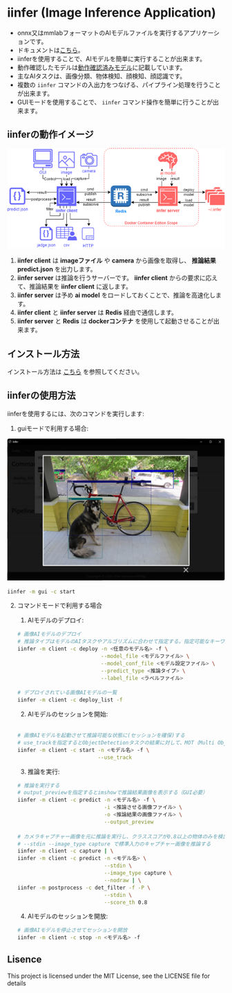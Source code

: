 # iinfer (Image Inference Application)

- onnx又はmmlabフォーマットのAIモデルファイルを実行するアプリケーションです。
- ドキュメントは[こちら](https://hamacom2004jp.github.io/iinfer/)。
- iinferを使用することで、AIモデルを簡単に実行することが出来ます。
- 動作確認したモデルは[動作確認済みモデル](https://hamacom2004jp.github.io/iinfer/docs/models.html)に記載しています。
- 主なAIタスクは、画像分類、物体検知、顔検知、顔認識です。
- 複数の `iinfer` コマンドの入出力をつなげる、パイプライン処理を行うことが出来ます。
- GUIモードを使用することで、 `iinfer` コマンド操作を簡単に行うことが出来ます。


## iinferの動作イメージ

![iinferの動作イメージ](https://github.com/hamacom2004jp/iinfer/raw/main/docs_src/static/orverview.drawio.png)

1. **iinfer client** は **imageファイル** や **camera** から画像を取得し、 **推論結果 predict.json** を出力します。
2. **iinfer server** は推論を行うサーバーです。 **iinfer client** からの要求に応えて、推論結果を **iinfer client** に返します。
3. **iinfer server** は予め **ai model** をロードしておくことで、推論を高速化します。
4. **iinfer client** と **iinfer server** は **Redis** 経由で通信します。
5. **iinfer server** と **Redis** は **dockerコンテナ** を使用して起動させることが出来ます。

## インストール方法

インストール方法は [こちら](https://hamacom2004jp.github.io/iinfer/docs/install.html) を参照してください。

## iinferの使用方法

iinferを使用するには、次のコマンドを実行します:

1. guiモードで利用する場合:

![guiモードのイメージ](https://github.com/hamacom2004jp/iinfer/raw/main/docs_src/static/ss/00242_cmd_predict.jpg)

```bash
iinfer -m gui -c start
```

2. コマンドモードで利用する場合

    1. AIモデルのデプロイ:

    ```bash
    # 画像AIモデルのデプロイ
    # 推論タイプはモデルのAIタスクやアルゴリズムに合わせて指定する。指定可能なキーワードは"iinfer -m client -c predict_type_list"コマンド参照。
    iinfer -m client -c deploy -n <任意のモデル名> -f \
                               --model_file <モデルファイル> \
                               --model_conf_file <モデル設定ファイル> \
                               --predict_type <推論タイプ> \
                               --label_file <ラベルファイル>

    # デプロイされている画像AIモデルの一覧
    iinfer -m client -c deploy_list -f
    ```

    2. AIモデルのセッションを開始:

    ```bash

    # 画像AIモデルを起動させて推論可能な状態に(セッションを確保)する
    # use_trackを指定するとObjectDetectionタスクの結果に対して、MOT（Multi Object Tracking）を実行しトラッキングIDを出力する。
    iinfer -m client -c start -n <モデル名> -f \
                              --use_track
    ```

   3. 推論を実行:

    ```bash
    # 推論を実行する
    # output_previewを指定するとimshowで推論結果画像を表示する（GUI必要）
    iinfer -m client -c predict -n <モデル名> -f \
                                -i <推論させる画像ファイル> \
                                -o <推論結果の画像ファイル> \
                                --output_preview

    # カメラキャプチャー画像を元に推論を実行し、クラススコアが0.8以上の物体のみを検出する
    # --stdin --image_type capture で標準入力のキャプチャー画像を推論する
    iinfer -m client -c capture | \
    iinfer -m client -c predict -n <モデル名> \
                                --stdin \
                                --image_type capture \
                                --nodraw | \
    iinfer -m postprocess -c det_filter -f -P \
                                --stdin \
                                --score_th 0.8
    ```

    4. AIモデルのセッションを開放:

    ```bash
    # 画像AIモデルを停止させてセッションを開放
    iinfer -m client -c stop -n <モデル名> -f
    ```

## Lisence

This project is licensed under the MIT License, see the LICENSE file for details
